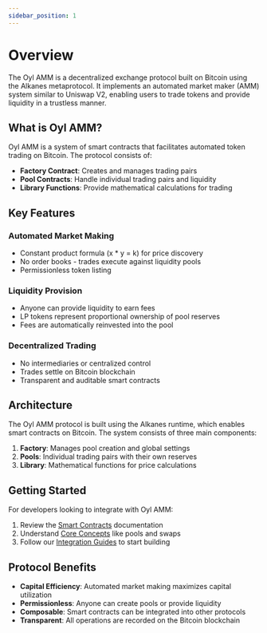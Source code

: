 ```yaml
---
sidebar_position: 1
---
```


# Overview

The Oyl AMM is a decentralized exchange protocol built on Bitcoin using the Alkanes metaprotocol. It implements an automated market maker (AMM) system similar to Uniswap V2, enabling users to trade tokens and provide liquidity in a trustless manner.

## What is Oyl AMM?

Oyl AMM is a system of smart contracts that facilitates automated token trading on Bitcoin. The protocol consists of:

- **Factory Contract**: Creates and manages trading pairs
- **Pool Contracts**: Handle individual trading pairs and liquidity
- **Library Functions**: Provide mathematical calculations for trading

## Key Features

### Automated Market Making
- Constant product formula (x * y = k) for price discovery
- No order books - trades execute against liquidity pools
- Permissionless token listing

### Liquidity Provision
- Anyone can provide liquidity to earn fees
- LP tokens represent proportional ownership of pool reserves
- Fees are automatically reinvested into the pool

### Decentralized Trading
- No intermediaries or centralized control
- Trades settle on Bitcoin blockchain
- Transparent and auditable smart contracts

## Architecture

The Oyl AMM protocol is built using the Alkanes runtime, which enables smart contracts on Bitcoin. The system consists of three main components:

1. **Factory**: Manages pool creation and global settings
2. **Pools**: Individual trading pairs with their own reserves
3. **Library**: Mathematical functions for price calculations

## Getting Started

For developers looking to integrate with Oyl AMM:

1. Review the [Smart Contracts](./smart-contracts) documentation
2. Understand [Core Concepts](./core-concepts/pools) like pools and swaps
3. Follow our [Integration Guides](./guides/local-environment) to start building

## Protocol Benefits

- **Capital Efficiency**: Automated market making maximizes capital utilization
- **Permissionless**: Anyone can create pools or provide liquidity
- **Composable**: Smart contracts can be integrated into other protocols
- **Transparent**: All operations are recorded on the Bitcoin blockchain
